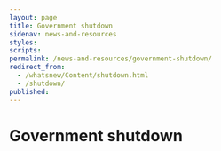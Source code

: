 ```yaml
---
layout: page
title: Government shutdown
sidenav: news-and-resources
styles:
scripts:
permalink: /news-and-resources/government-shutdown/
redirect_from:
  - /whatsnew/Content/shutdown.html
  - /shutdown/
published: 
---
```


# Government shutdown
